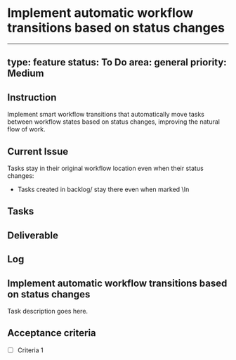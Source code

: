 # Implement automatic workflow transitions based on status changes

---
type: feature
status: To Do
area: general
priority: Medium
---


## Instruction
Implement smart workflow transitions that automatically move tasks between workflow states based on status changes, improving the natural flow of work.

## Current Issue

Tasks stay in their original workflow location even when their status changes:
- Tasks created in backlog/ stay there even when marked \In

## Tasks

## Deliverable

## Log

## Implement automatic workflow transitions based on status changes
Task description goes here.

## Acceptance criteria
- [ ] Criteria 1
